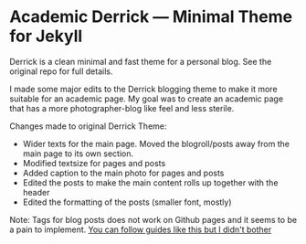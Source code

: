 # Academic Derrick — Minimal Theme for Jekyll


Derrick is a clean minimal and fast theme for a personal blog. See the original repo for full details.

I made some major edits to the Derrick blogging theme to make it more suitable for an academic page.
My goal was to create an academic page that has a more photographer-blog like feel and less sterile. 

Changes made to original Derrick Theme:
* Wider texts for the main page.  Moved the blogroll/posts away from the main page to its own section.
* Modified textsize for pages and posts
* Added caption to the main photo for pages and posts
* Edited the posts to make the main content rolls up together with the header
* Edited the formatting of the posts (smaller font, mostly)


Note: Tags for blog posts does not work on Github pages and it seems to be a pain to implement. [You can follow guides like this but I didn't bother](https://longqian.me/2017/02/09/github-jekyll-tag/#:~:text=If%20you%20want%20to%20add,Ruby%20plugins%20for%20Jekyll%20site)
